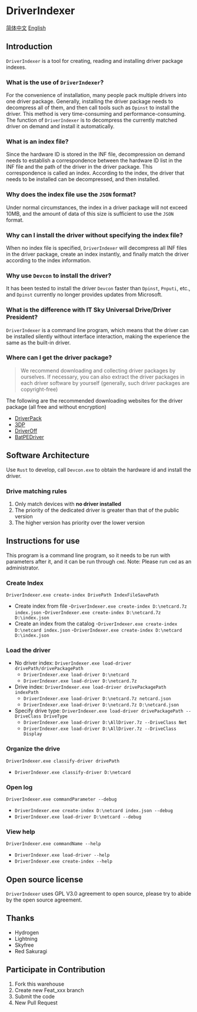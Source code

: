 # DriverIndexer

[简体中文](README.zh.md) [English](README.md)

## Introduction

`DriverIndexer` is a tool for creating, reading and installing driver package indexes.

### What is the use of `DriverIndexer`?

For the convenience of installation, many people pack multiple drivers into one driver package. Generally, installing the driver package needs to decompress all of them, and then call tools such as `Dpinst` to install the driver. This method is very time-consuming and performance-consuming. The function of `DriverIndexer` is to decompress the currently matched driver on demand and install it automatically.

### What is an index file?

Since the hardware ID is stored in the INF file, decompression on demand needs to establish a correspondence between the hardware ID list in the INF file and the path of the driver in the driver package. This correspondence is called an index. According to the index, the driver that needs to be installed can be decompressed, and then installed.

### Why does the index file use the `JSON` format?

Under normal circumstances, the index in a driver package will not exceed 10MB, and the amount of data of this size is sufficient to use the `JSON` format.

### Why can I install the driver without specifying the index file?

When no index file is specified, `DriverIndexer` will decompress all INF files in the driver package, create an index instantly, and finally match the driver according to the index information.

### Why use `Devcon` to install the driver?

It has been tested to install the driver `Devcon` faster than `Dpinst`, `Pnputi`, etc., and `Dpinst` currently no longer provides updates from Microsoft.

### What is the difference with IT Sky Universal Drive/Driver President?

`DriverIndexer` is a command line program, which means that the driver can be installed silently without interface interaction, making the experience the same as the built-in driver.

### Where can I get the driver package?

> We recommend downloading and collecting driver packages by ourselves. If necessary, you can also extract the driver packages in each driver software by yourself (generally, such driver packages are copyright-free)

The following are the recommended downloading websites for the driver package (all free and without encryption)

- [DriverPack](https://drp.su/en/foradmin)
- [3DP](https://www.3dpchip.com/3dpchip/3dp/net_down.php)
- [DriverOff](https://driveroff.net/category/dp)
- [BatPEDriver](http://forum.ru-board.com/topic.cgi?forum=62&topic=24098&start=71&limit=1&m=1#1)

## Software Architecture

Use `Rust` to develop, call `Devcon.exe` to obtain the hardware id and install the driver.

### Drive matching rules

1. Only match devices with **no driver installed**
2. The priority of the dedicated driver is greater than that of the public version
3. The higher version has priority over the lower version

## Instructions for use

This program is a command line program, so it needs to be run with parameters after it, and it can be run through `cmd`. Note: Please run `cmd` as an administrator.

### Create Index

`DriverIndexer.exe create-index DrivePath IndexFileSavePath`

- Create index from file
    -`DriverIndexer.exe create-index D:\netcard.7z index.json`
    -`DriverIndexer.exe create-index D:\netcard.7z D:\index.json`
- Create an index from the catalog
    -`DriverIndexer.exe create-index D:\netcard index.json`
    -`DriverIndexer.exe create-index D:\netcard D:\index.json`

### Load the driver

- No driver index: `DriverIndexer.exe load-driver drivePath/drivePackagePath`
  - `DriverIndexer.exe load-driver D:\netcard`
  - `DriverIndexer.exe load-driver D:\netcard.7z`
- Drive index: `DriverIndexer.exe load-driver drivePackagePath indexPath`
  - `DriverIndexer.exe load-driver D:\netcard.7z netcard.json`
  - `DriverIndexer.exe load-driver D:\netcard.7z D:\netcard.json`
- Specify drive type: `DriverIndexer.exe load-driver drivePackagePath --DriveClass DriveType`
  - `DriverIndexer.exe load-driver D:\AllDriver.7z --DriveClass Net`
  - `DriverIndexer.exe load-driver D:\AllDriver.7z --DriveClass Display`

### Organize the drive

`DriverIndexer.exe classify-driver drivePath`

- `DriverIndexer.exe classify-driver D:\netcard`

### Open log

`DriverIndexer.exe commandParameter --debug`

- `DriverIndexer.exe create-index D:\netcard index.json --debug`
- `DriverIndexer.exe load-driver D:\netcard --debug`

### View help

`DriverIndexer.exe commandName --help`

- `DriverIndexer.exe load-driver --help`
- `DriverIndexer.exe create-index --help`

## Open source license

`DriverIndexer` uses GPL V3.0 agreement to open source, please try to abide by the open source agreement.

## Thanks

- Hydrogen
- Lightning
- Skyfree
- Red Sakuragi

## Participate in Contribution

1. Fork this warehouse
2. Create new Feat_xxx branch
3. Submit the code
4. New Pull Request
